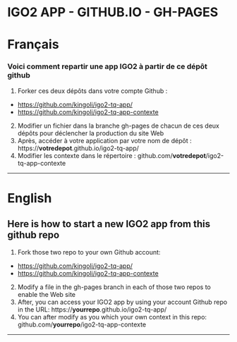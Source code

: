 # IGO2 APP - GITHUB.IO - GH-PAGES


# Français 
### Voici comment repartir une app IGO2 à partir de ce dépôt github 

1. Forker ces deux dépôts dans votre compte Github :
* https://github.com/kingoli/igo2-tq-app/
* https://github.com/kingoli/igo2-tq-app-contexte
2. Modifier un fichier dans la branche gh-pages de chacun de ces deux dépôts pour déclencher la production du site Web
3. Après, accéder à votre application par votre nom de dépôt : https://**votredepot**.github.io/igo2-tq-app/
4. Modifier les contexte dans le répertoire : github.com/**votredepot**/igo2-tq-app-contexte

---

# English
## Here is how to start a new IGO2 app from this github repo 

1. Fork those two repo to your own Github account:
* https://github.com/kingoli/igo2-tq-app/
* https://github.com/kingoli/igo2-tq-app-contexte
2. Modify a file in the gh-pages branch in each of those two repos to enable the Web site
3. After, you can access your IGO2 app by using your account Github repo in the URL: https://**yourrepo**.github.io/igo2-tq-app/
4. You can after modify as you which your own context in this repo: github.com/**yourrepo**/igo2-tq-app-contexte

---
